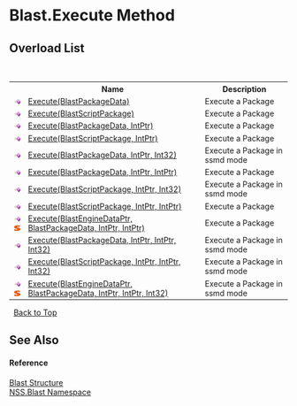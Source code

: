 # Blast.Execute Method 
 


## Overload List
&nbsp;<table><tr><th></th><th>Name</th><th>Description</th></tr><tr><td>![Public method](media/pubmethod.gif "Public method")</td><td><a href="M_NSS_Blast_Blast_Execute_2">Execute(BlastPackageData)</a></td><td>
Execute a Package</td></tr><tr><td>![Public method](media/pubmethod.gif "Public method")</td><td><a href="M_NSS_Blast_Blast_Execute_7">Execute(BlastScriptPackage)</a></td><td>
Execute a Package</td></tr><tr><td>![Public method](media/pubmethod.gif "Public method")</td><td><a href="M_NSS_Blast_Blast_Execute_3">Execute(BlastPackageData, IntPtr)</a></td><td>
Execute a Package</td></tr><tr><td>![Public method](media/pubmethod.gif "Public method")</td><td><a href="M_NSS_Blast_Blast_Execute_8">Execute(BlastScriptPackage, IntPtr)</a></td><td>
Execute a Package</td></tr><tr><td>![Public method](media/pubmethod.gif "Public method")</td><td><a href="M_NSS_Blast_Blast_Execute_4">Execute(BlastPackageData, IntPtr, Int32)</a></td><td>
Execute a Package in ssmd mode</td></tr><tr><td>![Public method](media/pubmethod.gif "Public method")</td><td><a href="M_NSS_Blast_Blast_Execute_5">Execute(BlastPackageData, IntPtr, IntPtr)</a></td><td>
Execute a Package</td></tr><tr><td>![Public method](media/pubmethod.gif "Public method")</td><td><a href="M_NSS_Blast_Blast_Execute_9">Execute(BlastScriptPackage, IntPtr, Int32)</a></td><td>
Execute a Package in ssmd mode</td></tr><tr><td>![Public method](media/pubmethod.gif "Public method")</td><td><a href="M_NSS_Blast_Blast_Execute_10">Execute(BlastScriptPackage, IntPtr, IntPtr)</a></td><td>
Execute a Package</td></tr><tr><td>![Public method](media/pubmethod.gif "Public method")![Static member](media/static.gif "Static member")</td><td><a href="M_NSS_Blast_Blast_Execute">Execute(BlastEngineDataPtr, BlastPackageData, IntPtr, IntPtr)</a></td><td>
Execute a Package</td></tr><tr><td>![Public method](media/pubmethod.gif "Public method")</td><td><a href="M_NSS_Blast_Blast_Execute_6">Execute(BlastPackageData, IntPtr, IntPtr, Int32)</a></td><td>
Execute a Package in ssmd mode</td></tr><tr><td>![Public method](media/pubmethod.gif "Public method")</td><td><a href="M_NSS_Blast_Blast_Execute_11">Execute(BlastScriptPackage, IntPtr, IntPtr, Int32)</a></td><td>
Execute a Package in ssmd mode</td></tr><tr><td>![Public method](media/pubmethod.gif "Public method")![Static member](media/static.gif "Static member")</td><td><a href="M_NSS_Blast_Blast_Execute_1">Execute(BlastEngineDataPtr, BlastPackageData, IntPtr, IntPtr, Int32)</a></td><td>
Execute a Package in ssmd mode</td></tr></table>&nbsp;
<a href="#blast.execute-method">Back to Top</a>

## See Also


#### Reference
<a href="T_NSS_Blast_Blast">Blast Structure</a><br /><a href="N_NSS_Blast">NSS.Blast Namespace</a><br />